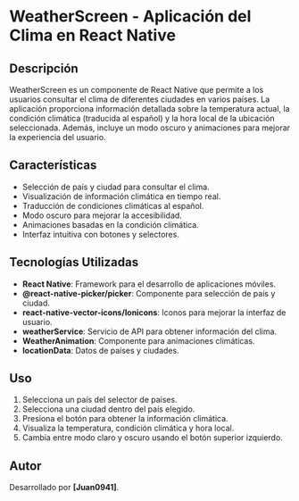 # WeatherScreen - Aplicación del Clima en React Native

## Descripción
WeatherScreen es un componente de React Native que permite a los usuarios consultar el clima de diferentes ciudades en varios países. La aplicación proporciona información detallada sobre la temperatura actual, la condición climática (traducida al español) y la hora local de la ubicación seleccionada. Además, incluye un modo oscuro y animaciones para mejorar la experiencia del usuario.

## Características
- Selección de país y ciudad para consultar el clima.
- Visualización de información climática en tiempo real.
- Traducción de condiciones climáticas al español.
- Modo oscuro para mejorar la accesibilidad.
- Animaciones basadas en la condición climática.
- Interfaz intuitiva con botones y selectores.

## Tecnologías Utilizadas
- **React Native**: Framework para el desarrollo de aplicaciones móviles.
- **@react-native-picker/picker**: Componente para selección de país y ciudad.
- **react-native-vector-icons/Ionicons**: Iconos para mejorar la interfaz de usuario.
- **weatherService**: Servicio de API para obtener información del clima.
- **WeatherAnimation**: Componente para animaciones climáticas.
- **locationData**: Datos de países y ciudades.


## Uso
1. Selecciona un país del selector de países.
2. Selecciona una ciudad dentro del país elegido.
3. Presiona el botón para obtener la información climática.
4. Visualiza la temperatura, condición climática y hora local.
5. Cambia entre modo claro y oscuro usando el botón superior izquierdo.



## Autor
Desarrollado por **[Juan0941]**.


